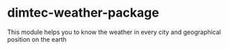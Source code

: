 # dimtec-weather-package
This module helps you to know the weather in every city and geographical position on the earth
